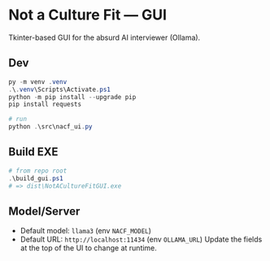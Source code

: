 # Not a Culture Fit — GUI

Tkinter-based GUI for the absurd AI interviewer (Ollama).

## Dev
```powershell
py -m venv .venv
.\.venv\Scripts\Activate.ps1
python -m pip install --upgrade pip
pip install requests

# run
python .\src\nacf_ui.py
```

## Build EXE
```powershell
# from repo root
.\build_gui.ps1
# => dist\NotACultureFitGUI.exe
```

## Model/Server
- Default model: `llama3` (env `NACF_MODEL`)
- Default URL: `http://localhost:11434` (env `OLLAMA_URL`)
Update the fields at the top of the UI to change at runtime.
